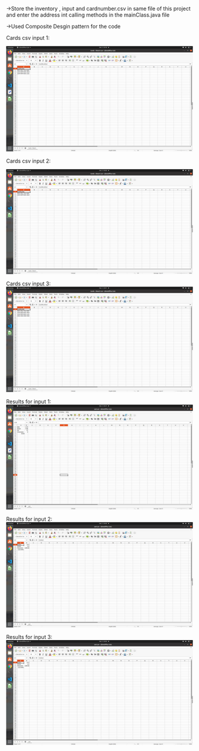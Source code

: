 ->Store the inventory , input and cardnumber.csv in same file of this project and enter the address int calling methods in the mainClass.java file

->Used Composite Desgin pattern for the code

Cards csv input 1:

![alt text](cards_csv_for_input_1.png)

Cards csv input 2:

![alt text](cards_csv_for_input_2.png)

Cards csv input 3:
![alt text](cards_csv_for_input_3.png)



Results for input 1:
![alt text](Input1_results.jpg)

Results for input 2:
![alt text](Input3_results.jpg)

Results for input 3:
![alt text](Input3_results.jpg)
